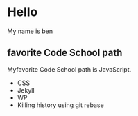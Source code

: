 # Hello
My name is ben

## favorite Code School path
Myfavorite Code School path is JavaScript.

* CSS
* Jekyll
* WP
* Killing history using git rebase
